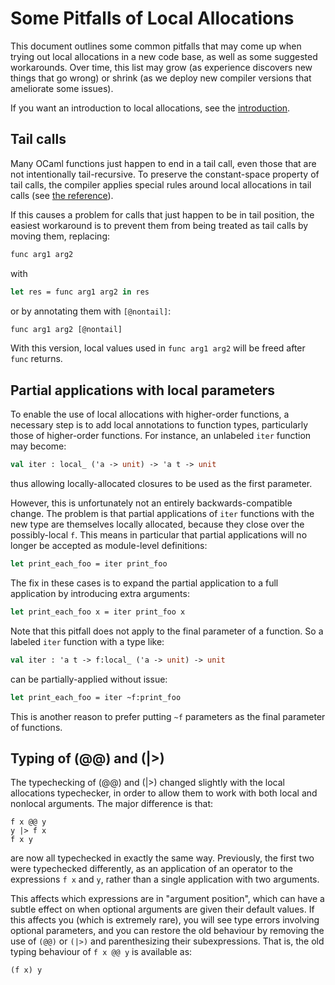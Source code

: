 #  Some Pitfalls of Local Allocations

This document outlines some common pitfalls that may come up when
trying out local allocations in a new code base, as well as some
suggested workarounds. Over time, this list may grow (as experience
discovers new things that go wrong) or shrink (as we deploy new
compiler versions that ameliorate some issues).

If you want an introduction to local allocations, see the [introduction](local-intro.md).

## Tail calls

Many OCaml functions just happen to end in a tail call, even those
that are not intentionally tail-recursive. To preserve the
constant-space property of tail calls, the compiler applies special
rules around local allocations in tail calls (see [the
reference](./local-reference.md)).

If this causes a problem for calls that just happen to be in tail
position, the easiest workaround is to prevent them from being
treated as tail calls by moving them, replacing:

```ocaml
func arg1 arg2
```

with

```ocaml
let res = func arg1 arg2 in res
```

or by annotating them with `[@nontail]`:

```ocaml
func arg1 arg2 [@nontail]
```

With this version, local values used in `func arg1 arg2` will be freed
after `func` returns.

## Partial applications with local parameters

To enable the use of local allocations with higher-order functions, a
necessary step is to add local annotations to function types,
particularly those of higher-order functions. For instance, an
unlabeled `iter` function may become:

```ocaml
val iter : local_ ('a -> unit) -> 'a t -> unit
```

thus allowing locally-allocated closures to be used as the first
parameter.

However, this is unfortunately not an entirely backwards-compatible
change. The problem is that partial applications of `iter` functions
with the new type are themselves locally allocated, because they close
over the possibly-local `f`. This means in particular that partial
applications will no longer be accepted as module-level definitions:

```ocaml
let print_each_foo = iter print_foo
```

The fix in these cases is to expand the partial application to a full
application by introducing extra arguments:

```ocaml
let print_each_foo x = iter print_foo x
```

Note that this pitfall does not apply to the final parameter of a
function. So a labeled `iter` function with a type like:
```ocaml
val iter : 'a t -> f:local_ ('a -> unit) -> unit
```
can be partially-applied without issue:
```ocaml
let print_each_foo = iter ~f:print_foo
```
This is another reason to prefer putting `~f` parameters as the final
parameter of functions.

## Typing of (@@) and (|>)

The typechecking of (@@) and (|>) changed slightly with the local
allocations typechecker, in order to allow them to work with both
local and nonlocal arguments. The major difference is that:

    f x @@ y
    y |> f x
    f x y

are now all typechecked in exactly the same way. Previously, the
first two were typechecked differently, as an application of an
operator to the expressions `f x` and `y`, rather than a single
application with two arguments.

This affects which expressions are in "argument position", which can
have a subtle effect on when optional arguments are given their
default values. If this affects you (which is extremely rare), you
will see type errors involving optional parameters, and you can
restore the old behaviour by removing the use of `(@@)` or `(|>)` and
parenthesizing their subexpressions. That is, the old typing behaviour
of `f x @@ y` is available as:

    (f x) y
